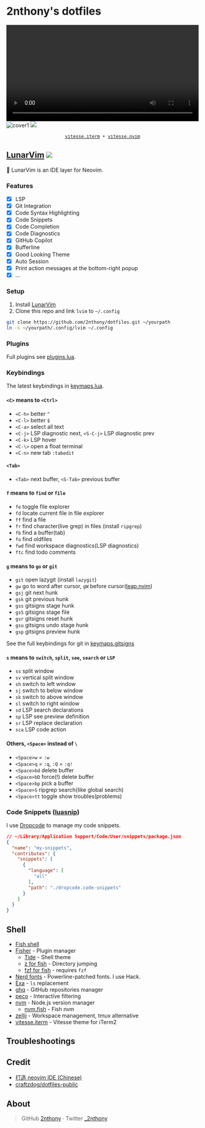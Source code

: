 # 2nthony's dotfiles

<video src="https://user-images.githubusercontent.com/19513289/219951812-42953edf-2ab2-43d9-91fa-7bb546c3006c.mp4" width="100%"></video>
![cover1](https://cdn.jsdelivr.net/gh/2nthony/statics@main/uPic/Xnip2022-08-11_10-37-20y0XQlQ.jpg)
![](https://cdn.jsdelivr.net/gh/2nthony/statics@main/uPic/Xnip2023-01-18_20-41-19mxUvCj.jpg)

<p align="center">
  <sub>
    <samp>
      <a href="https://github.com/2nthony/vitesse.iterm">vitesse.iterm</a> •
      <a href="https://github.com/2nthony/vitesse.nvim">vitesse.nvim</a>
    </samp>
  </sub>
</p>

## [LunarVim](https://lunarvim.org) ![](https://img.shields.io/badge/-0.8.x-29BC9B)

🌙 LunarVim is an IDE layer for Neovim.

### Features

- [x] LSP
- [x] Git Integration
- [x] Code Syntax Highlighting
- [x] Code Snippets
- [x] Code Completion
- [x] Code Diagnostics
- [x] GitHub Copilot
- [x] Bufferline
- [x] Good Looking Theme
- [x] Auto Session
- [x] Print action messages at the bottom-right popup
- [x] ...

### Setup

1. Install [LunarVim](https://www.lunarvim.org/docs/installation)
2. Clone this repo and link `lvim` to `~/.config`

```bash
git clone https://github.com/2nthony/dotfiles.git ~/yourpath
ln -s ~/yourpath/.config/lvim ~/.config
```

### Plugins

Full plugins see [plugins.lua](.config/lvim/lua/2nthony/plugins.lua).

### Keybindings

The latest keybindings in [keymaps.lua](.config/lvim/lua/2nthony/keymaps.lua).

#### `<C>` means to `<Ctrl>`

- `<C-h>` better `^`
- `<C-l>` better `$`
- `<C-a>` select all text
- `<C-j>` LSP diagnostic next, `<S-C-j>` LSP diagnostic prev
- `<C-k>` LSP hover
- `<C-\>` open a float terminal
- `<C-n>` new tab `:tabedit`

#### `<Tab>`

- `<Tab>` next buffer, `<S-Tab>` previous buffer

#### `f` means to `find` or `file`

- `fe` toggle file explorer
- `fd` locate current file in file explorer
- `ff` find a file
- `fr` find character(live grep) in files (install `ripgrep`)
- `fb` find a buffer(tab)
- `fo` find oldfiles
- `fwd` find workspace diagnostics(LSP diagnostics)
- `ftc` find todo comments

#### `g` means to `go` or `git`

- `git` open lazygit (install `lazygit`)
- `gw` go to word after cursor, `gW` before cursor([leap.nvim](https://github.com/ggandor/leap.nvim))
- `gsj` git next hunk
- `gsk` git previous hunk
- `gss` gitsigns stage hunk
- `gsS` gitsigns stage file
- `gsr` gitsigns reset hunk
- `gsu` gitsigns undo stage hunk
- `gsp` gitsigns preview hunk

See the full keybindings for git in [keymaps.gitsigns](.config/lvim/keymaps.lua)

#### `s` means to `switch`, `split`, `see`, `search` or `LSP`

- `ss` split window
- `sv` vertical split window
- `sh` switch to left window
- `sj` switch to below window
- `sk` switch to above window
- `sl` switch to right window
- `sd` LSP search declarations
- `sp` LSP see preview definition
- `sr` LSP replace declaration
- `sca` LSP code action

#### Others, `<Space>` instead of `\`

- `<Space>w` = `:w`
- `<Space>q` = `:q`, `:Q` = `:q!`
- `<Space>bd` delete buffer
- `<Space>bD` force(!) delete buffer
- `<Space>bp` pick a buffer
- `<Space>S` ripgrep search(like global search)
- `<Space>tt` toggle show troubles(problems)

### Code Snippets ([luasnip](https://github.com/L3MON4D3/LuaSnip))

I use [Dropcode](https://github.com/egoist/dropcode) to manage my code snippets.

```json
// ~/Library/Application Support/Code/User/snippets/package.json
{
  "name": "my-snippets",
  "contributes": {
    "snippets": [
      {
        "language": [
          "all"
        ],
        "path": "./dropcode.code-snippets"
      }
    ]
  }
}
```

## Shell

- [Fish shell](https://fishshell.com/)
- [Fisher](https://github.com/jorgebucaran/fisher) - Plugin manager
  - [Tide](https://github.com/IlanCosman/tide) - Shell theme
  - [z for fish](https://github.com/jethrokuan/z) - Directory jumping
  - [fzf for fish](https://github.com/PatrickF1/fzf.fish) - requires `fzf`
- [Nerd fonts](https://github.com/ryanoasis/nerd-fonts) - Powerline-patched fonts. I use Hack.
- [Exa](https://the.exa.website/) - `ls` replacement
- [ghq](https://github.com/2nthony/ghq) - GitHub repositories manager
- [peco](https://github.com/peco/peco) - Interactive filtering
- [nvm](https://github.com/nvm-sh/nvm) - Node.js version manager
  - [nvm.fish](https://github.com/jorgebucaran/nvm.fish) - Fish nvm
- [zellij](https://github.com/zellij-org/zellij) - Workspace management, tmux alternative
- [vitesse.iterm](https://github.com/2nthony/vitesse.iterm) - Vitesse theme for iTerm2

## Troubleshootings

<!-- ### `<C-S-*>` key not working -->
<!-- iTerm2: `Preferences` -> `Profiles` -> `Keys` -> `Left Option Key: Meta/Esc+` -->

<!-- Details from: https://github.com/zellij-org/zellij/issues/265#issuecomment-823703039 -->

## Credit

- [打造 neovim IDE (Chinese)](https://www.bilibili.com/video/BV1WY411P736/?spm_id_from=333.788)
- [craftzdog/dotfiles-public](https://github.com/craftzdog/dotfiles-public)

## About

> GitHub [2nthony](https://github.com/2nthony) · Twitter [\_2nthony](https://twitter.com/_2nthony)
